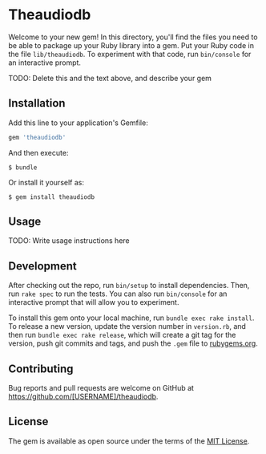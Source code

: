 # Theaudiodb

Welcome to your new gem! In this directory, you'll find the files you need to be able to package up your Ruby library into a gem. Put your Ruby code in the file `lib/theaudiodb`. To experiment with that code, run `bin/console` for an interactive prompt.

TODO: Delete this and the text above, and describe your gem

## Installation

Add this line to your application's Gemfile:

```ruby
gem 'theaudiodb'
```

And then execute:

    $ bundle

Or install it yourself as:

    $ gem install theaudiodb

## Usage

TODO: Write usage instructions here

## Development

After checking out the repo, run `bin/setup` to install dependencies. Then, run `rake spec` to run the tests. You can also run `bin/console` for an interactive prompt that will allow you to experiment.

To install this gem onto your local machine, run `bundle exec rake install`. To release a new version, update the version number in `version.rb`, and then run `bundle exec rake release`, which will create a git tag for the version, push git commits and tags, and push the `.gem` file to [rubygems.org](https://rubygems.org).

## Contributing

Bug reports and pull requests are welcome on GitHub at https://github.com/[USERNAME]/theaudiodb.

## License

The gem is available as open source under the terms of the [MIT License](https://opensource.org/licenses/MIT).

